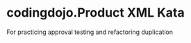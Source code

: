 codingdojo.Product XML Kata
================

For practicing approval testing and refactoring duplication
